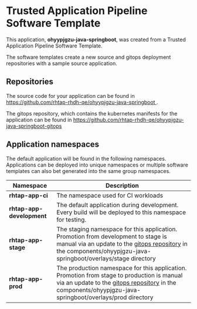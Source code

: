 # Trusted Application Pipeline Software Template

This application, **ohyypjgzu-java-springboot**, was created from a Trusted Application Pipeline Software Template.

The software templates create a new source and gitops deployment repositories with a sample source application. 

## Repositories

The source code for your application can be found in [https://github.com/rhtap-rhdh-qe/ohyypjgzu-java-springboot ](https://github.com/rhtap-rhdh-qe/ohyypjgzu-java-springboot ).
 
The gitops repository, which contains the kubernetes manifests for the application can be found in 
[https://github.com/rhtap-rhdh-qe/ohyypjgzu-java-springboot-gitops ](https://github.com/rhtap-rhdh-qe/ohyypjgzu-java-springboot-gitops ) 

## Application namespaces 

The default application will be found in the following namespaces. Applications can be deployed into unique namespaces or multiple software templates can also bet generated into the same group namespaces.  

|  Namespace   |  Description   |  
| -------- | -------- |
| **rhtap-app-ci** | The namespace used for CI workloads |
| **rhtap-app-development** | The default application during development. Every build will be deployed to this namespace for testing. |
| **rhtap-app-stage** | The staging namespace for this application. Promotion from development to stage is manual via an update to the [gitops repository](https://github.com/rhtap-rhdh-qe/ohyypjgzu-java-springboot-gitops ) in the components/ohyypjgzu-java-springboot/overlays/stage directory |
| **rhtap-app-prod** | The production namespace for this application. Promotion from stage to production is manual via an update to the [gitops repository](https://github.com/rhtap-rhdh-qe/ohyypjgzu-java-springboot-gitops ) in the components/ohyypjgzu-java-springboot/overlays/prod directory |